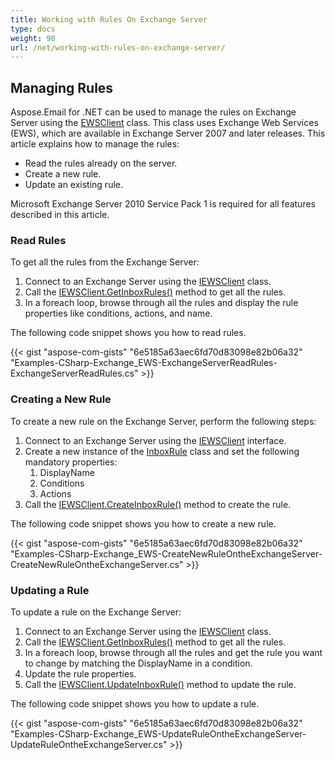 ```yaml
---
title: Working with Rules On Exchange Server
type: docs
weight: 90
url: /net/working-with-rules-on-exchange-server/
---
```



## **Managing Rules**

Aspose.Email for .NET can be used to manage the rules on Exchange Server using the [EWSClient](https://reference.aspose.com/email/net/aspose.email.clients.exchange.webservice/ewsclient/) class. This class uses Exchange Web Services (EWS), which are available in Exchange Server 2007 and later releases. This article explains how to manage the rules:

- Read the rules already on the server.
- Create a new rule.
- Update an existing rule.

Microsoft Exchange Server 2010 Service Pack 1 is required for all features described in this article.

### **Read Rules**

To get all the rules from the Exchange Server:

1. Connect to an Exchange Server using the [IEWSClient](https://reference.aspose.com/email/net/aspose.email.clients.exchange.webservice/iewsclient/) class.
1. Call the [IEWSClient.GetInboxRules()](https://reference.aspose.com/email/net/aspose.email.clients.exchange.webservice/iewsclient/getinboxrules/#getinboxrules) method to get all the rules.
1. In a foreach loop, browse through all the rules and display the rule properties like conditions, actions, and name.

The following code snippet shows you how to read rules.

{{< gist "aspose-com-gists" "6e5185a63aec6fd70d83098e82b06a32" "Examples-CSharp-Exchange_EWS-ExchangeServerReadRules-ExchangeServerReadRules.cs" >}}

### **Creating a New Rule**

To create a new rule on the Exchange Server, perform the following steps:

1. Connect to an Exchange Server using the [IEWSClient](https://reference.aspose.com/email/net/aspose.email.clients.exchange.webservice/iewsclient/) interface.
1. Create a new instance of the [InboxRule](https://reference.aspose.com/email/net/aspose.email.clients.exchange/inboxrule/) class and set the following mandatory properties:
   1. DisplayName
   1. Conditions
   1. Actions
1. Call the [IEWSClient.CreateInboxRule()](https://reference.aspose.com/email/net/aspose.email.clients.exchange.webservice/iewsclient/createinboxrule/#createinboxrule) method to create the rule.

The following code snippet shows you how to create a new rule.

{{< gist "aspose-com-gists" "6e5185a63aec6fd70d83098e82b06a32" "Examples-CSharp-Exchange_EWS-CreateNewRuleOntheExchangeServer-CreateNewRuleOntheExchangeServer.cs" >}}

### **Updating a Rule**

To update a rule on the Exchange Server:

1. Connect to an Exchange Server using the [IEWSClient](https://reference.aspose.com/email/net/aspose.email.clients.exchange.webservice/iewsclient/) class.
1. Call the [IEWSClient.GetInboxRules()](https://reference.aspose.com/email/net/aspose.email.clients.exchange.webservice/iewsclient/getinboxrules/#getinboxrules) method to get all the rules.
1. In a foreach loop, browse through all the rules and get the rule you want to change by matching the DisplayName in a condition.
1. Update the rule properties.
1. Call the [IEWSClient.UpdateInboxRule()](https://reference.aspose.com/email/net/aspose.email.clients.exchange.webservice/iewsclient/updateinboxrule/#updateinboxrule/) method to update the rule.

The following code snippet shows you how to update a rule.

{{< gist "aspose-com-gists" "6e5185a63aec6fd70d83098e82b06a32" "Examples-CSharp-Exchange_EWS-UpdateRuleOntheExchangeServer-UpdateRuleOntheExchangeServer.cs" >}}
